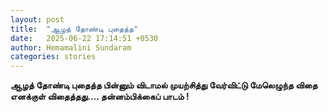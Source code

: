 ```yaml
---
layout: post
title:  "ஆழத் தோண்டி புதைத்த"
date:   2025-06-22 17:14:51 +0530
author: Hemamalini Sundaram
categories: stories
---
```


**ஆழத் தோண்டி புதைத்த பின்னும் விடாமல் முயற்சித்து வேர்விட்டு மேலெழுந்த விதை எனக்குள்
விதைத்தது.‌\... தன்னம்பிக்கைப் பாடம் !**
